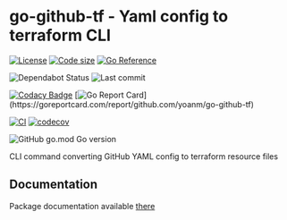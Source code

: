# go-github-tf - Yaml config to terraform CLI

[![License](https://img.shields.io/github/license/yoanm/go-github-tf.svg)](https://github.com/yoanm/go-github-tf)
[![Code size](https://img.shields.io/github/languages/code-size/yoanm/go-github-tf.svg)](https://github.com/yoanm/go-github-tf)
[![Go Reference](https://pkg.go.dev/badge/github.com/yoanm/go-github-tf.svg)](https://pkg.go.dev/github.com/yoanm/go-github-tf)

![Dependabot Status](https://flat.badgen.net/github/dependabot/yoanm/go-github-tf)
![Last commit](https://badgen.net/github/last-commit/yoanm/go-github-tf)

[![Codacy Badge](https://app.codacy.com/project/badge/Grade/e1ceed2c5fa24691b3735a7c4b7a73a0)](https://www.codacy.com/gh/yoanm/go-github-tf/dashboard?utm_source=github.com&amp;utm_medium=referral&amp;utm_content=yoanm/go-github-tf&amp;utm_campaign=Badge_Grade)
[![Go Report Card](https://goreportcard.com/badge/github.com/yoanm/go-github-tf?)](https://goreportcard.com/report/github.com/yoanm/go-github-tf)

[![CI](https://github.com/yoanm/go-github-tf/actions/workflows/CI.yml/badge.svg?branch=master)](https://github.com/yoanm/go-github-tf/actions/workflows/CI.yml)
[![codecov](https://codecov.io/gh/yoanm/go-github-tf/branch/master/graph/badge.svg?token=NHdwEBUFK5)](https://codecov.io/gh/yoanm/go-github-tf)

![GitHub go.mod Go version](https://img.shields.io/github/go-mod/go-version/yoanm/go-github-tf)

CLI command converting GitHub YAML config to terraform resource files

## Documentation

Package documentation available [there](./DOC.md)
